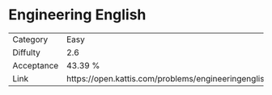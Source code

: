 # Engineering English

<table>
    <tr>
        <td>Category</td>
        <td>Easy</td>
    </tr>
    <tr>
        <td>Diffulty</td>
        <td>2.6</td>
    </tr>
    <tr>
        <td>Acceptance</td>
        <td>43.39 %</td>
    </tr>
    <tr>
        <td>Link</td>
        <td>https://open.kattis.com/problems/engineeringenglish</td>
    </tr>
</table>